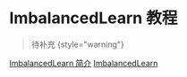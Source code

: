 # ImbalancedLearn 教程

<show-structure depth="2"/>


> 待补充
{style="warning"}


<seealso>
<category ref="ref_docs">
    <a href="https://mp.weixin.qq.com/s/PLXopcmbm3CsJKG9ng_JsA">ImbalancedLearn 简介</a>
</category>
<category ref="ref_github">
    <a href="https://github.com/scikit-learn-contrib/imbalanced-learn">ImbalancedLearn</a>
</category>
<category ref="ref_issues"></category>
<category ref="ref_hf"></category>
<category ref="ref_ms"></category>
</seealso>